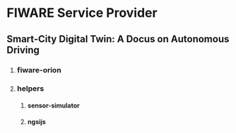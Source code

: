 # FIWARE Service Provider
## Smart-City Digital Twin: A Docus on Autonomous Driving

1. ### fiware-orion
2. ### helpers
   1. #### sensor-simulator
   2. #### ngsijs